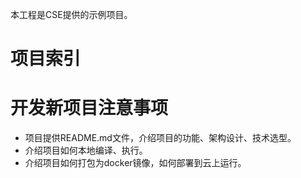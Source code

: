 本工程是CSE提供的示例项目。


# 项目索引



# 开发新项目注意事项

* 项目提供README.md文件，介绍项目的功能、架构设计、技术选型。
* 介绍项目如何本地编译、执行。
* 介绍项目如何打包为docker镜像，如何部署到云上运行。

